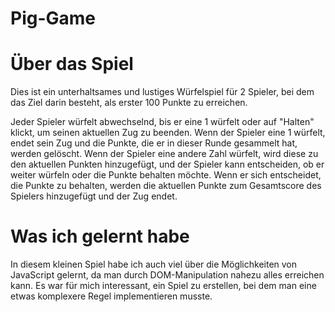 # Pig-Game

# Über das Spiel

Dies ist ein unterhaltsames und lustiges Würfelspiel für 2 Spieler, bei dem das Ziel darin besteht, als erster 100 Punkte zu erreichen.

Jeder Spieler würfelt abwechselnd, bis er eine 1 würfelt oder auf "Halten" klickt, um seinen aktuellen Zug zu beenden. Wenn der Spieler eine 1 würfelt, endet sein Zug und die Punkte, die er in dieser Runde gesammelt hat, werden gelöscht. Wenn der Spieler eine andere Zahl würfelt, wird diese zu den aktuellen Punkten hinzugefügt, und der Spieler kann entscheiden, ob er weiter würfeln oder die Punkte behalten möchte. Wenn er sich entscheidet, die Punkte zu behalten, werden die aktuellen Punkte zum Gesamtscore des Spielers hinzugefügt und der Zug endet.

# Was ich gelernt habe

In diesem kleinen Spiel habe ich auch viel über die Möglichkeiten von JavaScript gelernt, da man durch DOM-Manipulation nahezu alles erreichen kann. Es war für mich interessant, ein Spiel zu erstellen, bei dem man eine etwas komplexere Regel implementieren musste.
